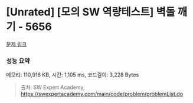 # [Unrated] [모의 SW 역량테스트] 벽돌 깨기 - 5656 

[문제 링크](https://swexpertacademy.com/main/code/problem/problemDetail.do?contestProbId=AWXRQm6qfL0DFAUo) 

### 성능 요약

메모리: 110,916 KB, 시간: 1,105 ms, 코드길이: 3,228 Bytes



> 출처: SW Expert Academy, https://swexpertacademy.com/main/code/problem/problemList.do